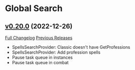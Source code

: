 # Global Search

## [v0.20.0](https://github.com/Oppzippy/GlobalSearch/tree/v0.20.0) (2022-12-26)
[Full Changelog](https://github.com/Oppzippy/GlobalSearch/compare/v0.19.0...v0.20.0) [Previous Releases](https://github.com/Oppzippy/GlobalSearch/releases)

- SpellsSearchProvider: Classic doesn't have GetProfessions  
- SpellsSearchProvider: Add profession spells  
- Pause task queue in instances  
- Pause task queue in combat  
